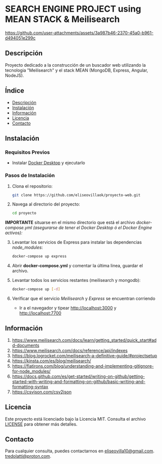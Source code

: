 # SEARCH ENGINE PROJECT using MEAN STACK & Meilisearch
https://github.com/user-attachments/assets/3a987b46-2370-45a0-b961-d494051e299c
## Descripción

Proyecto dedicado a la construcción de un buscador web utilizando la tecnologia "Meilisearch" y el stack MEAN (MongoDB, Express, Angular, NodeJS).

## Índice

- [Descripción](#descripción)
- [Instalación](#instalación)
- [Información](#información)
- [Licencia](#licencia)
- [Contacto](#contacto)

## Instalación

### Requisitos Previos

- Instalar [Docker Desktop](https://www.docker.com/) y ejecutarlo

### Pasos de Instalación

1. Clona el repositorio:
   ```bash
   git clone https://github.com/eliseovillaok/proyecto-web.git
   ```
2. Navega al directorio del proyecto:
   ```bash
   cd proyecto
   ```
**IMPORTANTE** situarse en el mismo directorio que está el archivo _docker-compose.yml_
*(asegurarse de tener el Docker Desktop ó el Docker Engine activos):*

3. Levantar los servicios de Express para instalar las dependencias *node_modules*:
   ```bash
   docker-compose up express
   ```

4. Abrir **docker-compose.yml** y comentar la última linea, guardar el archivo.

5. Levantar todos los servicios restantes (meilisearch y mongodb):
   ```bash
   docker-compose up [-d]
   ```

6. Verificar que el servicio _Meilisearch_ y _Express_ se encuentran corriendo
   - Ir a el navegador y tipear [http://localhost:3000](http://localhost:3000) y [http://localhost:7700](http://localhost:7700)

## Información

1. https://www.meilisearch.com/docs/learn/getting_started/quick_start#add-documents
2. https://www.meilisearch.com/docs/reference/api/indexes
3. https://blog.logrocket.com/meilisearch-a-definitive-guide/#projectsetup
4. https://kinsta.com/es/blog/meilisearch/
5. https://flatirons.com/blog/understanding-and-implementing-gitignore-for-node_modules/
6. https://docs.github.com/es/get-started/writing-on-github/getting-started-with-writing-and-formatting-on-github/basic-writing-and-formatting-syntax
7. https://csvjson.com/csv2json

## Licencia

Este proyecto está licenciado bajo la Licencia MIT. Consulta el archivo [LICENSE](LICENSE) para obtener más detalles.

## Contacto

Para cualquier consulta, puedes contactarnos en [eliseovilla10@gmail.com](mailto:eliseovilla10@gmail.com).
[tredolatti@proton.com](mailto:tredolatti@proton.com).
